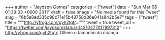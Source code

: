 
+++
author = "Jaydson Gomes"
categories = ["tweet"]
date = "Sun Mar 06 01:39:33 +0000 2011"
draft = false
image = "No media found for this Tweet"
slug = "6b5a8ad335c98c71e15b48758d86a041a842b5e7"
tags = ["tweet"]
title = """http://yfrog.com/gyh2tgtr..."""
tweet = true
tweet_url = "https://twitter.com/jaydson/status/44210477017997312"
+++
http://yfrog.com/gyh2tgtrj Olhem o tamanho da criança
